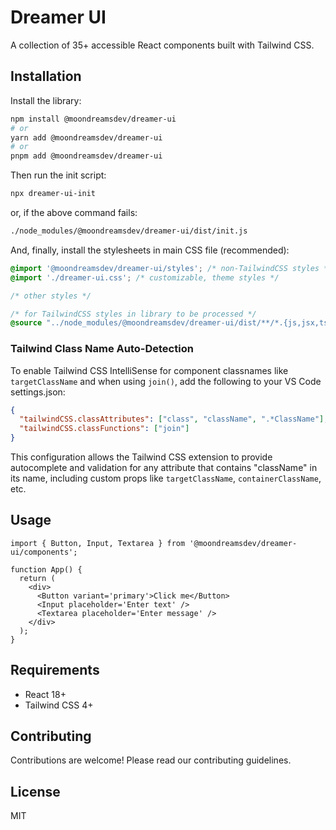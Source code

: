 # Dreamer UI

A collection of 35+ accessible React components built with Tailwind CSS.

## Installation

Install the library:

```bash
npm install @moondreamsdev/dreamer-ui
# or
yarn add @moondreamsdev/dreamer-ui
# or
pnpm add @moondreamsdev/dreamer-ui
```

Then run the init script:

```bash
npx dreamer-ui-init
```

or, if the above command fails:

```bash
./node_modules/@moondreamsdev/dreamer-ui/dist/init.js
```

And, finally, install the stylesheets in main CSS file (recommended):

```css
@import '@moondreamsdev/dreamer-ui/styles'; /* non-TailwindCSS styles */
@import './dreamer-ui.css'; /* customizable, theme styles */

/* other styles */

/* for TailwindCSS styles in library to be processed */
@source "../node_modules/@moondreamsdev/dreamer-ui/dist/**/*.{js,jsx,ts,tsx}";
```

### Tailwind Class Name Auto-Detection

To enable Tailwind CSS IntelliSense for component classnames like `targetClassName` and when using `join()`, add the following to your VS Code settings.json:

```json
{
  "tailwindCSS.classAttributes": ["class", "className", ".*ClassName"],
  "tailwindCSS.classFunctions": ["join"]
}
```

This configuration allows the Tailwind CSS extension to provide autocomplete and validation for any attribute that contains "className" in its name, including custom props like `targetClassName`, `containerClassName`, etc.

## Usage

```tsx
import { Button, Input, Textarea } from '@moondreamsdev/dreamer-ui/components';

function App() {
  return (
    <div>
      <Button variant='primary'>Click me</Button>
      <Input placeholder='Enter text' />
      <Textarea placeholder='Enter message' />
    </div>
  );
}
```

## Requirements

- React 18+
- Tailwind CSS 4+

## Contributing

Contributions are welcome! Please read our contributing guidelines.

## License

MIT

